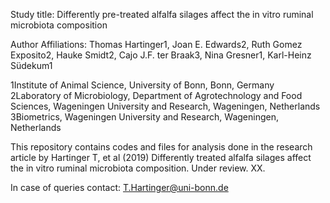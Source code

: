 Study title: Differently pre-treated alfalfa silages affect the in vitro ruminal microbiota composition

Author Affiliations:
Thomas Hartinger1, Joan E. Edwards2, Ruth Gomez Exposito2, Hauke Smidt2, Cajo J.F. ter Braak3, Nina Gresner1, Karl-Heinz Südekum1

1Institute of Animal Science, University of Bonn, Bonn, Germany
2Laboratory of Microbiology, Department of Agrotechnology and Food Sciences, Wageningen University and Research, Wageningen, Netherlands
3Biometrics, Wageningen University and Research, Wageningen, Netherlands

This repository contains codes and files for analysis done in the research article by Hartinger T, et al (2019) Differently treated alfalfa silages affect the in vitro ruminal microbiota composition. Under review. XX.

In case of queries contact: T.Hartinger@uni-bonn.de

